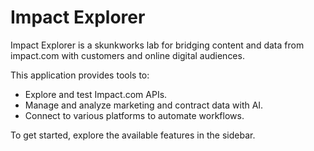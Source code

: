# Impact Explorer

Impact Explorer is a skunkworks lab for bridging content and data from impact.com with customers and online digital audiences.

This application provides tools to:
- Explore and test Impact.com APIs.
- Manage and analyze marketing and contract data with AI.
- Connect to various platforms to automate workflows.

To get started, explore the available features in the sidebar.
